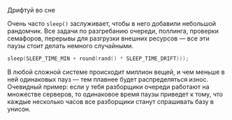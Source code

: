 Дрифтуй во сне

Очень часто `sleep()` заслуживает, чтобы в него добавили небольшой рандомчик. Все задачи по разгребанию очереди, поллинга, проверки семафоров, перерывы для разгрузки внешних ресурсов — все эти паузы стоит делать немного случайными.

```c
sleep(SLEEP_TIME_MIN + round(rand() * SLEEP_TIME_DRIFT)));
```

В любой сложной системе происходит миллион вещей, и чем меньше в ней одинаковых пауз — тем плавнее будет распределяться износ. Очевидный пример: если у тебя разборщики очереди работают на множестве серверов, то одинаковое время паузы приведет к тому, что каждые несколько часов все разборщики станут спрашивать базу в унисон.
